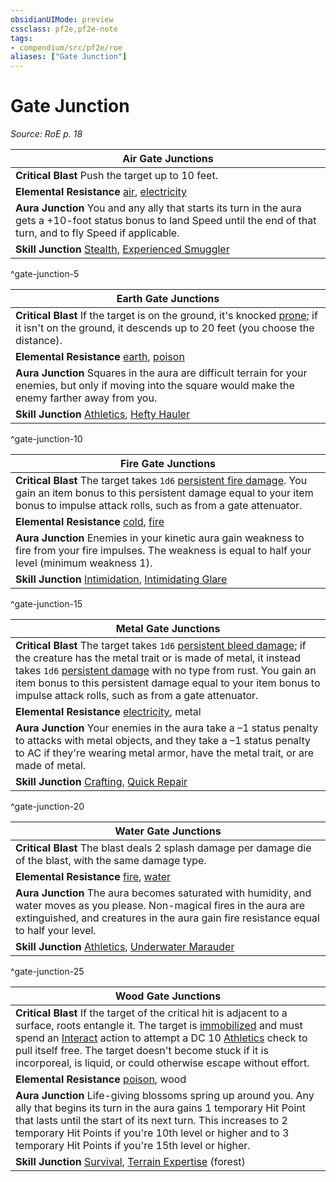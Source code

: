 ```yaml
---
obsidianUIMode: preview
cssclass: pf2e,pf2e-note
tags:
- compendium/src/pf2e/roe
aliases: ["Gate Junction"]
---
```

# Gate Junction  
*Source: RoE p. 18*  

| Air Gate Junctions |
|--------------------|
| **Critical Blast** Push the target up to 10 feet. |
| **Elemental Resistance** [air](rules/traits/air.md "Air Energy & Element Trait"), [electricity](rules/traits/electricity.md "Electricity Energy & Element Trait") |
| **Aura Junction** You and any ally that starts its turn in the aura gets a +10-foot status bonus to land Speed until the end of that turn, and to fly Speed if applicable. |
| **Skill Junction** [Stealth](compendium/skills.md#Stealth), [Experienced Smuggler](compendium/feats/experienced-smuggler.md) |
^gate-junction-5

| Earth Gate Junctions |
|----------------------|
| **Critical Blast** If the target is on the ground, it's knocked [prone](rules/conditions.md#Prone); if it isn't on the ground, it descends up to 20 feet (you choose the distance). |
| **Elemental Resistance** [earth](rules/traits/earth.md "Earth Energy & Element Trait"), [poison](rules/traits/poison.md "Poison Effect Trait") |
| **Aura Junction** Squares in the aura are difficult terrain for your enemies, but only if moving into the square would make the enemy farther away from you. |
| **Skill Junction** [Athletics](compendium/skills.md#Athletics), [Hefty Hauler](compendium/feats/hefty-hauler.md) |
^gate-junction-10

| Fire Gate Junctions |
|---------------------|
| **Critical Blast** The target takes `1d6` [persistent fire damage](rules/conditions.md#Persistent%20Damage). You gain an item bonus to this persistent damage equal to your item bonus to impulse attack rolls, such as from a gate attenuator. |
| **Elemental Resistance** [cold](rules/traits/cold.md "Cold Energy & Element Trait"), [fire](rules/traits/fire.md "Fire Energy & Element Trait") |
| **Aura Junction** Enemies in your kinetic aura gain weakness to fire from your fire impulses. The weakness is equal to half your level (minimum weakness 1). |
| **Skill Junction** [Intimidation](compendium/skills.md#Intimidation), [Intimidating Glare](compendium/feats/intimidating-glare.md) |
^gate-junction-15

| Metal Gate Junctions |
|----------------------|
| **Critical Blast** The target takes `1d6` [persistent bleed damage](rules/conditions.md#Persistent%20Damage); if the creature has the metal trait or is made of metal, it instead takes `1d6` [persistent damage](rules/conditions.md#Persistent%20Damage) with no type from rust. You gain an item bonus to this persistent damage equal to your item bonus to impulse attack rolls, such as from a gate attenuator. |
| **Elemental Resistance** [electricity](rules/traits/electricity.md "Electricity Energy & Element Trait"), metal |
| **Aura Junction** Your enemies in the aura take a –1 status penalty to attacks with metal objects, and they take a –1 status penalty to AC if they're wearing metal armor, have the metal trait, or are made of metal. |
| **Skill Junction** [Crafting](compendium/skills.md#Crafting), [Quick Repair](compendium/feats/quick-repair.md) |
^gate-junction-20

| Water Gate Junctions |
|----------------------|
| **Critical Blast** The blast deals 2 splash damage per damage die of the blast, with the same damage type. |
| **Elemental Resistance** [fire](rules/traits/fire.md "Fire Energy & Element Trait"), [water](rules/traits/water.md "Water Energy & Element Trait") |
| **Aura Junction** The aura becomes saturated with humidity, and water moves as you please. Non-magical fires in the aura are extinguished, and creatures in the aura gain fire resistance equal to half your level. |
| **Skill Junction** [Athletics](compendium/skills.md#Athletics), [Underwater Marauder](compendium/feats/underwater-marauder.md) |
^gate-junction-25

| Wood Gate Junctions |
|---------------------|
| **Critical Blast** If the target of the critical hit is adjacent to a surface, roots entangle it. The target is [immobilized](rules/conditions.md#Immobilized) and must spend an [Interact](rules/actions/interact.md) action to attempt a DC 10 [Athletics](compendium/skills.md#Athletics) check to pull itself free. The target doesn't become stuck if it is incorporeal, is liquid, or could otherwise escape without effort. |
| **Elemental Resistance** [poison](rules/traits/poison.md "Poison Effect Trait"), wood |
| **Aura Junction** Life-giving blossoms spring up around you. Any ally that begins its turn in the aura gains 1 temporary Hit Point that lasts until the start of its next turn. This increases to 2 temporary Hit Points if you're 10th level or higher and to 3 temporary Hit Points if you're 15th level or higher.  |
| **Skill Junction** [Survival](compendium/skills.md#Survival), [Terrain Expertise](compendium/feats/terrain-expertise.md) (forest) |